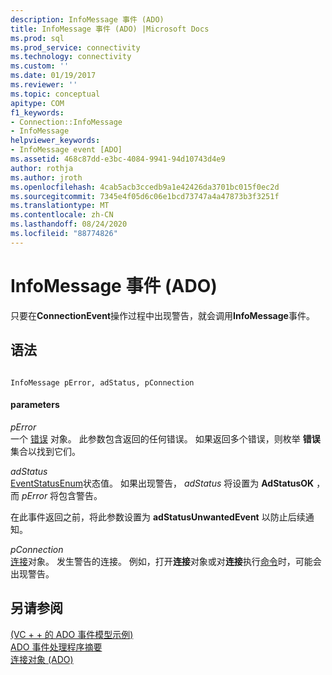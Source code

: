 ```yaml
---
description: InfoMessage 事件 (ADO)
title: InfoMessage 事件 (ADO) |Microsoft Docs
ms.prod: sql
ms.prod_service: connectivity
ms.technology: connectivity
ms.custom: ''
ms.date: 01/19/2017
ms.reviewer: ''
ms.topic: conceptual
apitype: COM
f1_keywords:
- Connection::InfoMessage
- InfoMessage
helpviewer_keywords:
- InfoMessage event [ADO]
ms.assetid: 468c87dd-e3bc-4084-9941-94d10743d4e9
author: rothja
ms.author: jroth
ms.openlocfilehash: 4cab5acb3ccedb9a1e42426da3701bc015f0ec2d
ms.sourcegitcommit: 7345e4f05d6c06e1bcd73747a4a47873b3f3251f
ms.translationtype: MT
ms.contentlocale: zh-CN
ms.lasthandoff: 08/24/2020
ms.locfileid: "88774826"
---
```

# <a name="infomessage-event-ado"></a>InfoMessage 事件 (ADO)
只要在**ConnectionEvent**操作过程中出现警告，就会调用**InfoMessage**事件。  
  
## <a name="syntax"></a>语法  
  
```  
  
InfoMessage pError, adStatus, pConnection  
```  
  
#### <a name="parameters"></a>parameters  
 *pError*  
 一个 [错误](./error-object.md) 对象。 此参数包含返回的任何错误。 如果返回多个错误，则枚举 **错误** 集合以找到它们。  
  
 *adStatus*  
 [EventStatusEnum](./eventstatusenum.md)状态值。 如果出现警告， *adStatus* 将设置为 **AdStatusOK** ，而 *pError* 将包含警告。  
  
 在此事件返回之前，将此参数设置为 **adStatusUnwantedEvent** 以防止后续通知。  
  
 *pConnection*  
 [连接](./connection-object-ado.md)对象。 发生警告的连接。 例如，打开**连接**对象或对**连接**执行[命令](./command-object-ado.md)时，可能会出现警告。  
  
## <a name="see-also"></a>另请参阅  
 [ (VC + + 的 ADO 事件模型示例) ](./ado-events-model-example-vc.md)   
 [ADO 事件处理程序摘要](../../guide/data/ado-event-handler-summary.md)   
 [连接对象 (ADO)](./connection-object-ado.md)